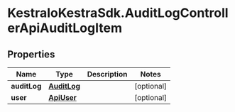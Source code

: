 # KestraIoKestraSdk.AuditLogControllerApiAuditLogItem

## Properties

Name | Type | Description | Notes
------------ | ------------- | ------------- | -------------
**auditLog** | [**AuditLog**](AuditLog.md) |  | [optional] 
**user** | [**ApiUser**](ApiUser.md) |  | [optional] 


